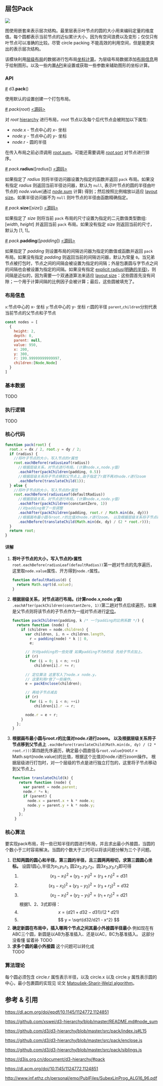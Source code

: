 ## 层包Pack

![](https://img.sz-p.cn/d3Layout-pack.png)

图使用嵌套来表示层次结构。最里层表示叶节点的圆的大小用来编码定量的维度值。每个圆都表示当前节点的近似累计大小，因为有空间浪费以及变形；仅仅只有叶节点可以准确的比较。尽管 circle packing 不能高效的利用空间，但是能更突出的表示层次结构。

该模块利用[层级布局](https://sz-p.cn/blog/index.php/2019/07/08/207.html)的数据进行包布局[坐标计算](#核心代码)。为层级布局数据添加[布局信息](#布局信息)用于绘制图形。以及一些内置[API](#API)来设置或获取一些参数来辅助图形的坐标计算。

### API
[#](https://d3js.org.cn/document/d3-hierarchy/#pack) d3.**pack**()

使用默认的设置创建一个打包布局。

[#](https://d3js.org.cn/document/d3-hierarchy/#_pack) *pack*(*root*) [<源码>](https://github.com/d3/d3-hierarchy/blob/master/src/pack/index.js#L15)

对 *root* [hierarchy](https://d3js.org.cn/document/d3-hierarchy/#hierarchy) 进行布局，*root* 节点以及每个后代节点会被附加以下属性:

- *node*.x - 节点中心的 *x*- 坐标
- *node*.y - 节点中心的 *y*- 坐标
- *node*.r - 圆的半径

在传入布局之前必须调用 [*root*.sum](https://d3js.org.cn/document/d3-hierarchy/#node_sum)。可能还需要调用 [*root*.sort](https://d3js.org.cn/document/d3-hierarchy/#node_sort) 对节点进行排序。

[#](https://d3js.org.cn/document/d3-hierarchy/#pack_radius) *pack*.**radius**([*radius*]) [<源码>](https://github.com/d3/d3-hierarchy/blob/master/src/pack/index.js#L30)

如果指定了 *radius* 则将半径访问器设置为指定的函数并返回 `pack` 布局。如果没有指定 *radius* 则返回当前半径访问器，默认为 `null`, 表示叶节点的圆的半径由叶节点的 *node*.value(通过 [*node*.sum](https://d3js.org.cn/document/d3-hierarchy/#node_sum) 计算) 得到；然后按照比例缩放以适应 [layout size](https://d3js.org.cn/document/d3-hierarchy/#pack_size)。如果半径访问器不为 `null` 则叶节点的半径由函数精确指定。

[#](https://d3js.org.cn/document/d3-hierarchy/#pack_size) *pack*.**size**([*size*]) [<源码>](https://github.com/d3/d3-hierarchy/blob/master/src/pack/index.js#L34)

如果指定了 *size* 则将当前 `pack` 布局的尺寸设置为指定的二元数值类型数组: [*width*, *height*] 并返回当前 `pack` 布局。如果没有指定 *size* 则返回当前的尺寸，默认为 [1, 1]。

[#](https://d3js.org.cn/document/d3-hierarchy/#pack_padding) *pack*.**padding**([*padding*]) [<源码>](https://github.com/d3/d3-hierarchy/blob/master/src/pack/index.js#L38)

如果指定了 *padding* 则设置布局的间隔访问器为指定的数值或函数并返回 `pack` 布局。如果没有指定 *padding* 则返回当前的间隔访问器，默认为常量 `0`。当兄弟节点被打包时，节点之间的间隔会被设置为指定的间隔；外层包裹圆与字节点之间的间隔也会被设置为指定的间隔。如果没有指定 [explicit radius(明确的半径)](https://d3js.org.cn/document/d3-hierarchy/#pack_radius)，则间隔是近似的，因为需要一个双通道算法来适应 [layout size](https://d3js.org.cn/document/d3-hierarchy/#pack_size)：这些圆首先没有间隙；一个用于计算间隔的比例因子会被计算；最后，这些圆被填充了。

### 布局信息
`x`:节点中心的 x- 坐标
`y`:节点中心的 y- 坐标
`r`:圆的半径
`parent`,`children`分别代表当前节点的父节点和子节点

```javascript
const nodes = [
  {
    height: 2,
    depth: 0,
    parent: null,
    value: 950,
    x: 200,
    y: 300,
    r: 199.99999999999997,
    children:[Node,Node]
  }
]

```



### 基本数据
TODO

### 执行逻辑
TODO

### 核心代码
```javascript
function pack(root) {
  root.x = dx / 2, root.y = dy / 2;
  if (radius) {
    //将叶子节点的大小，写入节点的r属性
    root.eachBefore(radiusLeaf(radius))
      //根据层级关系，对节点进行布局。(计算node.x,node.y值)
      .eachAfter(packChildren(padding, 0.5))
      //根据层级关系将子节点移到父节点上,由于指定了r就不再对node.r进行zoom
      .eachBefore(translateChild(1));
  } else {
    //将叶子节点的大小，写入节点的r属性
    root.eachBefore(radiusLeaf(defaultRadius))
      //根据层级关系，对节点进行布局。(计算node.x,node.y值)
      .eachAfter(packChildren(constantZero, 1))
      //对padding做了一些调整
      .eachAfter(packChildren(padding, root.r / Math.min(dx, dy)))
      //根据画布最小圆与root.r的比值对node.r进行zoom。 以及根据层级关系将子节点移到父节点上
      .eachBefore(translateChild(Math.min(dx, dy) / (2 * root.r)));
  }
  return root;
}
```

#### 详解
1. **将叶子节点的大小，写入节点的r属性**
    `root.eachBefore(radiusLeaf(defaultRadius))`第一趟对节点的先序遍历，这里取`node.value`属性、开方得到`node.r`属性。
    ```javascript
    function defaultRadius(d) {
      return Math.sqrt(d.value);
    }
    ```
2. **根据层级关系，对节点进行布局。(计算node.x,node.y值)**
    `.eachAfter(packChildren(constantZero, 1))`第二趟对节点后续遍历，如果是父节点则将该节点的子节点作为一组对节点进行[定位](#定位算法)。
    ```javascript
    function packChildren(padding, k /* 一个padding的比例系数 */) {
      return function (node) {
        if (children = node.children) {
          var children, i, n = children.length,
            r = padding(node) * k || 0,
            e;

          // 针对padding的一些处理 如果padding不为0的话 先给子节点加上。
          if (r)
            for (i = 0; i < n; ++i)
              children[i].r += r;
          
          // 定位算法 这里写入了node.x node.y。
          // 这里利用r做了一些操作。
          e = packEnclose(children);

          // 再给子节点减去
          if (r)
            for (i = 0; i < n; ++i)
              children[i].r -= r;

          node.r = e + r;
        }
      };
    }
    ```
3. **根据画布最小圆与root.r的比值对node.r进行zoom。 以及根据层级关系将子节点移到父节点上**
   `.eachBefore(translateChild(Math.min(dx, dy) / (2 * root.r)))`第四趟先序遍历，确定最小圆直径与`root.value`(root.r = Math.sqrt(node.value))的比值，根据这个比值对node.r进行zoom操作。
   根据层级进行打包时，对一个层级的节点是进行独立打包的，这里将子节点移动到父节点上。
   ```javascript
   function translateChild(k) {
      return function (node) {
        var parent = node.parent;
        node.r *= k;
        if (parent) {
          node.x = parent.x + k * node.x;
          node.y = parent.y + k * node.y;
        }
      };
    }
   ```

### 核心算法
要实现pack布局，将一些已知半径的圆进行布局，并且求出最小外接圆，当圆的个数小于三时容易解决。当圆的个数大于三时可以将该问题分解为三个子问题。
1. **已知两圆的圆心和半径，第三圆的半径，且三圆两两相切，求第三圆圆心坐标。**
   设圆1圆心,半径为$x_1$,$y_1$,$r_1$, 圆2$x_2$,$y_2$,$r_2$。圆3$x_3$,$y_3$,$r_3$即可得
   1. $$ (x_3-x_1)^2 + (y_3-y_1)^2 = (r_3+r_1)^2 = d31 $$
   2. $$ (x_3-x_2)^2 + (y_3-y_2)^2 = (r_3+r_2)^2 = d32 $$
   3. $$ (x_2-x_1)^2 + (y_2-y_1)^2 = (r_1+r_2)^2 = d21 $$
   根据1、2、3式即得：
   1. $$ x = (d21+d32-d31)/(2*d21) $$
   2. $$ y = \sqrt{d32/d21 - x^2} $$
2. **确定新圆在布局中，插入哪两个节点之间其最小外接圆半径最小**
   例如现在有ABC三个圆，新圆是以AB为基准插入、还是以AC，BC为基准插入。
   这部分没看懂 留着补
   TODO
3. **求多个圆的最小外接圆**
   这个问题可以转化成   
   TODO

### 算法理论
每个圆必须包含 circle.r 属性表示半径，以及 circle.x 以及 circle.y 属性表示圆的中心，最小包裹圆的实现见 论文 [Matoušek-Sharir-Welzl algorithm](https://inf.ethz.ch/personal/emo/PublFiles/SubexLinProg_ALG16_96.pdf)。

## 参考 & 引用

https://dl.acm.org/doi/epdf/10.1145/1124772.1124851

https://github.com/xswei/d3-hierarchy/blob/master/README.md#node_sum

https://github.com/d3/d3-hierarchy/blob/master/src/pack/index.js#L15

https://github.com/d3/d3-hierarchy/blob/master/src/pack/enclose.js

https://github.com/d3/d3-hierarchy/blob/master/src/pack/siblings.js

https://d3js.org.cn/document/d3-hierarchy/#pack

https://dl.acm.org/doi/10.1145/1124772.1124851

http://www.inf.ethz.ch/personal/emo/PublFiles/SubexLinProg_ALG16_96.pdf

